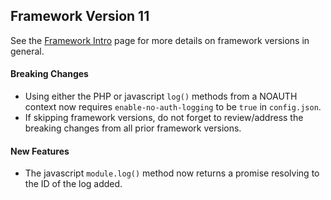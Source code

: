 ## Framework Version 11

See the [Framework Intro](README.md) page for more details on framework versions in general.

#### Breaking Changes

- Using either the PHP or javascript `log()` methods from a NOAUTH context now requires `enable-no-auth-logging` to be `true` in `config.json`.
- If skipping framework versions, do not forget to review/address the breaking changes from all prior framework versions.

#### New Features

- The javascript `module.log()` method now returns a promise resolving to the ID of the log added.
